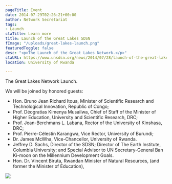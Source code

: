 ```yaml
---
pageTitle: Event
date: 2014-07-29T02:26:21+00:00
author: Network Secretariat
tags:
- Launch
ctaTitle: Learn more
title: Launch of the Great Lakes SDSN
fImage: "/uploads/great-lakes-launch.png"
featuredToggle: false
desc: "<p>The Launch of the Great Lakes Network.</p>"
ctaURL: https://www.unsdsn.org/news/2014/07/28/launch-of-the-great-lakes-sdsn711a1045
location: University of Rwanda

---
```

The Great Lakes Network Launch. 

We will be joined by honored guests:

* Hon. Bruno Jean Richard Itoua, Minister of Scientific Research and Technological Innovation, Republic of Congo;
* Prof. Déogratias Kimenya Musailwa, Chief of Staff of the Minister of Higher Education, University and Scientific Research, DRC;
* Prof. Jean-Berchmans L. Labana, Rector of the University of Kinshasa, DRC;
* Prof. Pierre-Célestin Karangwa, Vice Rector, University of Burundi;
* Dr. James McWha, Vice-Chancellor, University of Rwanda.
* Jeffrey D. Sachs, Director of the SDSN; Director of The Earth Institute, Columbia University; and Special Advisor to UN Secretary-General Ban Ki-moon on the Millennium Development Goals. 
* Hon. Dr. Vincent Biruta, Rwandan Minister of Natural Resources, (and former the Minister of Education), 

![](/uploads/sdsn-great-lakes-logo-1.jpg)